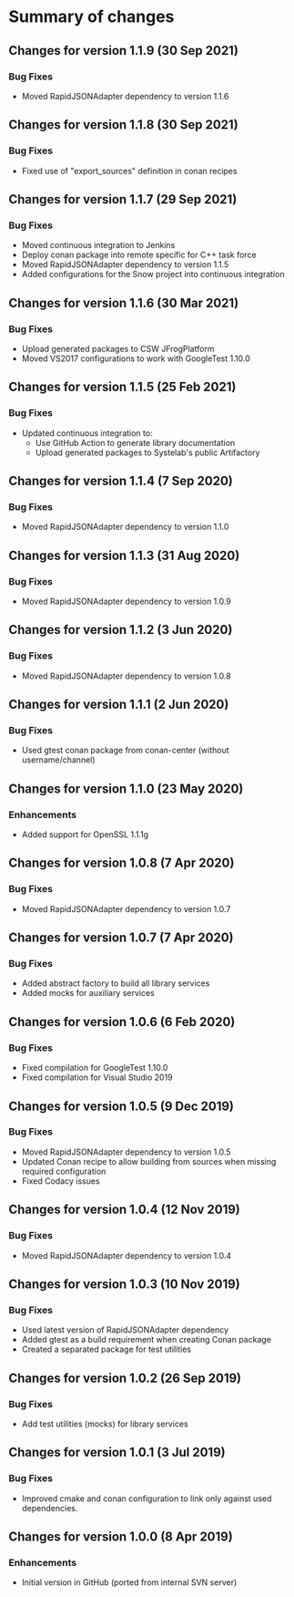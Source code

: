 # Summary of changes

## Changes for version 1.1.9 (30 Sep 2021)

### Bug Fixes

- Moved RapidJSONAdapter dependency to version 1.1.6


## Changes for version 1.1.8 (30 Sep 2021)

### Bug Fixes

- Fixed use of "export_sources" definition in conan recipes


## Changes for version 1.1.7 (29 Sep 2021)

### Bug Fixes

- Moved continuous integration to Jenkins
- Deploy conan package into remote specific for C++ task force
- Moved RapidJSONAdapter dependency to version 1.1.5
- Added configurations for the Snow project into continuous integration


## Changes for version 1.1.6 (30 Mar 2021)

### Bug Fixes

- Upload generated packages to CSW JFrogPlatform
- Moved VS2017 configurations to work with GoogleTest 1.10.0


## Changes for version 1.1.5 (25 Feb 2021)

### Bug Fixes

- Updated continuous integration to:
  - Use GitHub Action to generate library documentation
  - Upload generated packages to Systelab's public Artifactory


## Changes for version 1.1.4 (7 Sep 2020)

### Bug Fixes

- Moved RapidJSONAdapter dependency to version 1.1.0


## Changes for version 1.1.3 (31 Aug 2020)

### Bug Fixes

- Moved RapidJSONAdapter dependency to version 1.0.9


## Changes for version 1.1.2 (3 Jun 2020)

### Bug Fixes

- Moved RapidJSONAdapter dependency to version 1.0.8


## Changes for version 1.1.1 (2 Jun 2020)

### Bug Fixes

- Used gtest conan package from conan-center (without username/channel)


## Changes for version 1.1.0 (23 May 2020)

### Enhancements

- Added support for OpenSSL 1.1.1g


## Changes for version 1.0.8 (7 Apr 2020)

### Bug Fixes

- Moved RapidJSONAdapter dependency to version 1.0.7


## Changes for version 1.0.7 (7 Apr 2020)

### Bug Fixes

- Added abstract factory to build all library services
- Added mocks for auxiliary services


## Changes for version 1.0.6 (6 Feb 2020)

### Bug Fixes

- Fixed compilation for GoogleTest 1.10.0
- Fixed compilation for Visual Studio 2019


## Changes for version 1.0.5 (9 Dec 2019)

### Bug Fixes

- Moved RapidJSONAdapter dependency to version 1.0.5
- Updated Conan recipe to allow building from sources when missing required configuration
- Fixed Codacy issues


## Changes for version 1.0.4 (12 Nov 2019)

### Bug Fixes

- Moved RapidJSONAdapter dependency to version 1.0.4


## Changes for version 1.0.3 (10 Nov 2019)

### Bug Fixes

- Used latest version of RapidJSONAdapter dependency
- Added gtest as a build requirement when creating Conan package
- Created a separated package for test utilities


## Changes for version 1.0.2 (26 Sep 2019)

### Bug Fixes

- Add test utilities (mocks) for library services


## Changes for version 1.0.1 (3 Jul 2019)

### Bug Fixes

- Improved cmake and conan configuration to link only against used dependencies.


## Changes for version 1.0.0 (8 Apr 2019)

### Enhancements

- Initial version in GitHub (ported from internal SVN server)
